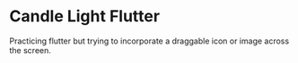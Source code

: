 # Candle Light Flutter
 Practicing flutter but trying to incorporate a draggable icon or image across the screen. 
